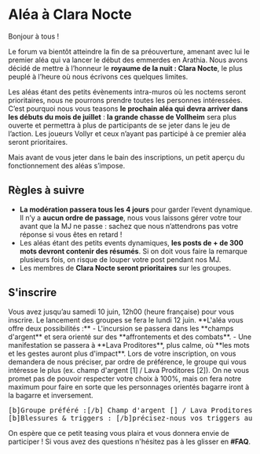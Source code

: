 # Aléa à Clara Nocte

Bonjour à tous !

Le forum va bientôt atteindre la fin de sa préouverture, amenant avec lui le premier aléa qui va lancer le début des emmerdes en Arathia. Nous avons décidé de mettre à l’honneur le **royaume de la nuit : Clara Nocte**, le plus peuplé à l’heure où nous écrivons ces quelques limites.

Les aléas étant des petits évènements intra-muros où les noctems seront prioritaires, nous ne pourrons prendre toutes les personnes intéressées. C’est pourquoi nous vous teasons **le prochain aléa qui devra arriver dans les débuts du mois de juillet** : __la grande chasse de Vollheim__ sera plus ouverte et permettra à plus de participants de se jeter dans le jeu de l’action. Les joueurs Vollyr et ceux n’ayant pas participé à ce premier aléa seront prioritaires.

Mais avant de vous jeter dans le bain des inscriptions, un petit aperçu du fonctionnement des aléas s’impose.

## Règles à suivre
- **La modération passera tous les 4 jours** pour garder l’event dynamique. Il n’y a **aucun ordre de passage**, nous vous laissons gérer votre tour avant que la MJ ne passe : sachez que nous n’attendrons pas votre réponse si vous êtes en retard !
- Les aléas étant des petits events dynamiques, **les posts de + de 300 mots devront contenir des résumés**. Si on doit vous faire la remarque plusieurs fois, on risque de louper votre post pendant nos MJ.
- Les membres de **Clara Nocte seront prioritaires** sur les groupes.
  
## S'inscrire
<success>
  <content>
    Vous avez jusqu’au samedi 10 juin, 12h00 (heure française) pour vous inscrire. Le lancement des groupes se fera le lundi 12 juin.
  </content>
</success>
**L'aléa vous offre deux possibilités :**
- L'incursion se passera dans les **champs d'argent** et sera orienté sur des **affrontements et des combats**.
- Une manifestation se passera à **Lava Proditores**, plus calme, où **les mots et les gestes auront plus d'impact**.

<information>
  <content>
    Lors de votre inscription, on vous demandera de nous préciser, par ordre de préférence, le groupe qui vous intéresse le plus (ex. champ d'argent [1] / Lava Proditores [2]). On ne vous promet pas de pouvoir respecter votre choix à 100%, mais on fera notre maximum pour faire en sorte que les personnages orientés bagarre iront à la bagarre et inversement.
  </content>
</information>
<pre>
[b]Groupe préféré :[/b] Champ d'argent [] / Lava Proditores [] / Je n'ai aucune préférence, mettez-moi où vous voulez []
[b]Blessures & triggers : [/b]précisez-nous vos triggers au cas où ou la limite de vos blessures (ex. blessures permanentes, blessures légères ect)
</pre>

On espère que ce petit teasing vous plaira et vous donnera envie de participer ! Si vous avez des questions n'hésitez pas à les glisser en **#FAQ**.
